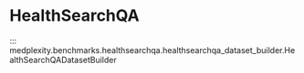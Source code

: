 # HealthSearchQA

::: medplexity.benchmarks.healthsearchqa.healthsearchqa_dataset_builder.HealthSearchQADatasetBuilder
